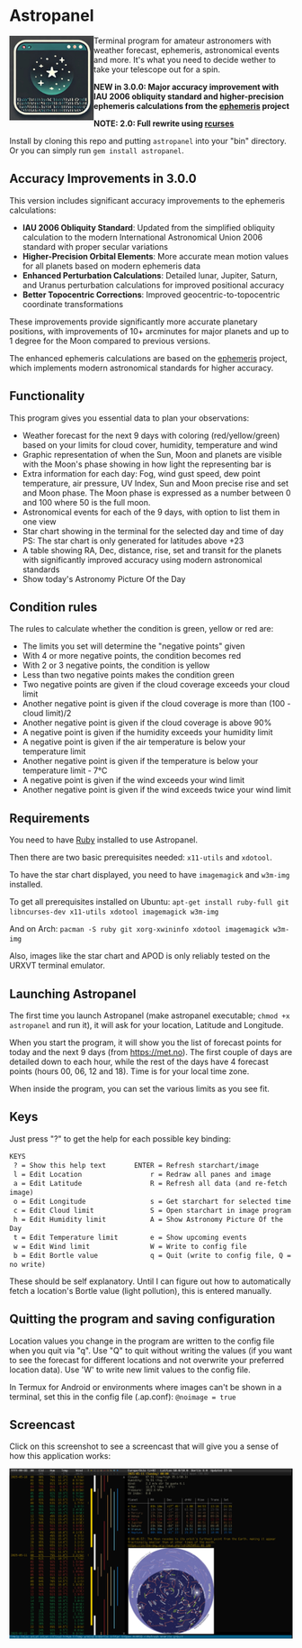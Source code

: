 # Astropanel

<img src="logo.jpg" align="left" width="150" height="150">Terminal program for
amateur astronomers with weather forecast, ephemeris, astronomical events and
more. It's what you need to decide wether to take your telescope out for a
spin.

**NEW in 3.0.0: Major accuracy improvement with IAU 2006 obliquity standard and higher-precision ephemeris calculations from the [ephemeris](https://github.com/isene/ephemeris) project**

**NOTE: 2.0: Full rewrite using [rcurses](https://github.com/isene/rcurses)**

Install by cloning this repo and putting `astropanel` into your "bin"
directory. Or you can simply run `gem install astropanel`.

## Accuracy Improvements in 3.0.0
This version includes significant accuracy improvements to the ephemeris calculations:

* **IAU 2006 Obliquity Standard**: Updated from the simplified obliquity calculation to the modern International Astronomical Union 2006 standard with proper secular variations
* **Higher-Precision Orbital Elements**: More accurate mean motion values for all planets based on modern ephemeris data
* **Enhanced Perturbation Calculations**: Detailed lunar, Jupiter, Saturn, and Uranus perturbation calculations for improved positional accuracy
* **Better Topocentric Corrections**: Improved geocentric-to-topocentric coordinate transformations

These improvements provide significantly more accurate planetary positions, with improvements of 10+ arcminutes for major planets and up to 1 degree for the Moon compared to previous versions.

The enhanced ephemeris calculations are based on the [ephemeris](https://github.com/isene/ephemeris) project, which implements modern astronomical standards for higher accuracy.

## Functionality
This program gives you essential data to plan your observations:

* Weather forecast for the next 9 days with coloring (red/yellow/green) based
  on your limits for cloud cover, humidity, temperature and wind
* Graphic representation of when the Sun, Moon and planets are visible
  with the Moon's phase showing in how light the representing bar is
* Extra information for each day: Fog, wind gust speed, dew point temperature,
  air pressure, UV Index, Sun and Moon precise rise and set and Moon phase.
  The Moon phase is expressed as a number between 0 and 100 where 50 is the
  full moon.
* Astronomical events for each of the 9 days, with option to list them in one
  view
* Star chart showing in the terminal for the selected day and time of day
  PS: The star chart is only generated for latitudes above +23
* A table showing RA, Dec, distance, rise, set and transit for the planets with significantly improved accuracy using modern astronomical standards
* Show today's Astronomy Picture Of the Day

## Condition rules
The rules to calculate whether the condition is green, yellow or red are:

* The limits you set will determine the "negative points" given
* With 4 or more negative points, the condition becomes red
* With 2 or 3 negative points, the condition is yellow
* Less than two negative points makes the condition green
* Two negative points are given if the cloud coverage exceeds your cloud limit
* Another negative point is given if the cloud coverage is more than (100 - cloud limit)/2
* Another negative point is given if the cloud coverage is above 90%
* A negative point is given if the humidity exceeds your humidity limit
* A negative point is given if the air temperature is below your temperature limit
* Another negative point is given if the temperature is below your temperature limit - 7°C
* A negative point is given if the wind exceeds your wind limit
* Another negative point is given if the wind exceeds twice your wind limit

## Requirements
You need to have [Ruby](https://www.ruby-lang.org/en/) installed to use Astropanel.

Then there are two basic prerequisites needed: `x11-utils` and `xdotool`.

To have the star chart displayed, you need to have `imagemagick` and `w3m-img` installed.

To get all prerequisites installed on Ubuntu:
`apt-get install ruby-full git libncurses-dev x11-utils xdotool imagemagick w3m-img`

And on Arch:
`pacman -S ruby git xorg-xwininfo xdotool imagemagick w3m-img`

Also, images like the star chart and APOD is only reliably tested on the URXVT
terminal emulator.

## Launching Astropanel
The first time you launch Astropanel (make astropanel executable; `chmod +x
astropanel` and run it), it will ask for your location, Latitude and
Longitude.

When you start the program, it will show you the list of forecast points for
today and the next 9 days (from https://met.no). The first couple of days are
detailed down to each hour, while the rest of the days have 4 forecast points
(hours 00, 06, 12 and 18). Time is for your local time zone.

When inside the program, you can set the various limits as you see fit. 

## Keys

Just press "?" to get the help for each possible key binding:

```
KEYS
 ? = Show this help text       ENTER = Refresh starchart/image
 l = Edit Location                 r = Redraw all panes and image
 a = Edit Latitude                 R = Refresh all data (and re-fetch image)
 o = Edit Longitude                s = Get starchart for selected time          
 c = Edit Cloud limit              S = Open starchart in image program          
 h = Edit Humidity limit           A = Show Astronomy Picture Of the Day        
 t = Edit Temperature limit        e = Show upcoming events                     
 w = Edit Wind limit               W = Write to config file                     
 b = Edit Bortle value             q = Quit (write to config file, Q = no write)
```
These should be self explanatory. Until I can figure out how to automatically
fetch a location's Bortle value (light pollution), this is entered manually.

## Quitting the program and saving configuration
Location values you change in the program are written to the config file when
you quit via "q". Use "Q" to quit without writing the values (if you want to
see the forecast for different locations and not overwrite your preferred
location data). Use 'W' to write new limit values to the config file.

In Termux for Android or environments where images can't be shown in a
terminal, set this in the config file (.ap.conf): `@noimage = true`

## Screencast
Click on this screenshot to see a screencast that will give you a sense of how
this application works:

[![Astropanel screencast](/screenshot.png)](https://youtu.be/36jsu3YBLyw)

